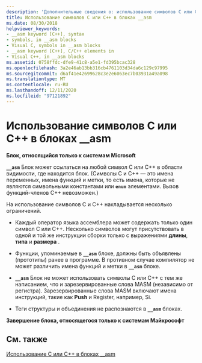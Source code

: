 ```yaml
---
description: 'Дополнительные сведения о: использование символов C или C++ в блоках __asm'
title: Использование символов C или C++ в блоках __asm
ms.date: 08/30/2018
helpviewer_keywords:
- __asm keyword [C++], syntax
- symbols, in __asm blocks
- Visual C, symbols in __asm blocks
- __asm keyword [C++], C/C++ elements in
- Visual C++, in __asm blocks
ms.assetid: 0758ffdc-dfe9-41c8-a5e1-fd395bcac328
ms.openlocfilehash: 3a2e46ab13bb316cb4761103d34da6c129c97995
ms.sourcegitcommit: d6af41e42699628c3e2e6063ec7b03931a49a098
ms.translationtype: MT
ms.contentlocale: ru-RU
ms.lasthandoff: 12/11/2020
ms.locfileid: "97121892"
---
```

# <a name="using-c-or-c-symbols-in-__asm-blocks"></a>Использование символов C или C++ в блоках __asm

**Блок, относящийся только к системам Microsoft**

**`__asm`** Блок может ссылаться на любой символ C или C++ в области видимости, где находится блок. (Символы C и C++ — это имена переменных, имена функций и метки, то есть имена, которые не являются символьными константами или **`enum`** элементами. Вызов функций-членов C++ невозможен.)

На использование символов C и C++ накладывается несколько ограничений.

- Каждый оператор языка ассемблера может содержать только один символ C или C++. Несколько символов могут присутствовать в одной и той же инструкции сборки только с выражениями **длины**, **типа** и **размера** .

- Функции, упоминаемые в **`__asm`** блоке, должны быть объявлены (прототипы) ранее в программе. В противном случае компилятор не может различить имена функций и метки в **`__asm`** блоке.

- **`__asm`** Блок не может использовать символы C или C++ с тем же написанием, что и зарезервированные слова MASM (независимо от регистра). Зарезервированные слова MASM включают имена инструкций, такие как **Push** и Register, например, Si.

- Теги структуры и объединения не распознаются в **`__asm`** блоках.

**Завершение блока, относящегося только к системам Майкрософт**

## <a name="see-also"></a>См. также

[Использование C или C++ в блоках __asm](../../assembler/inline/using-c-or-cpp-in-asm-blocks.md)<br/>
